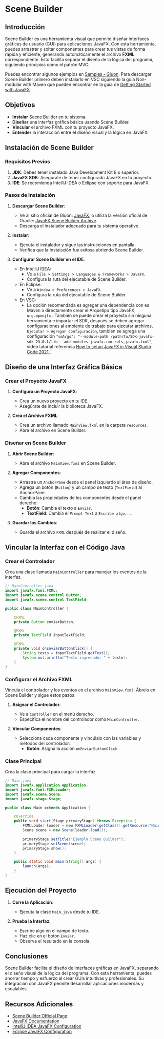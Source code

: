 # Scene Builder

## Introducción

Scene Builder es una herramienta visual que permite diseñar interfaces gráficas de usuario (GUI) para aplicaciones JavaFX. Con esta herramienta, puedes arrastrar y soltar componentes para crear tus vistas de forma rápida y eficiente, generando automáticamente el archivo **FXML** correspondiente. Esto facilita separar el diseño de la lógica del programa, siguiendo principios como el patrón MVC.

Puedes encontrar algunos ejemplos en [Samples - Gluon](https://gluonhq.com/developers/samples/). Para descargar Scene Builder primero deben instalarlo en VSC siguiendo la guía Non-modular with Maven que pueden encontrar en la guía de [Getting Started with JavaFX](https://openjfx.io/openjfx-docs/).

## Objetivos

- **Instalar** Scene Builder en tu sistema.
- **Diseñar** una interfaz gráfica básica usando Scene Builder.
- **Vincular** el archivo FXML con tu proyecto JavaFX.
- **Entender** la interacción entre el diseño visual y la lógica en JavaFX.

## Instalación de Scene Builder

### Requisitos Previos

1. **JDK**: Debes tener instalado Java Development Kit 8 o superior.
2. **JavaFX SDK**: Asegúrate de tener configurado JavaFX en tu proyecto.
3. **IDE**: Se recomienda IntelliJ IDEA o Eclipse con soporte para JavaFX.

### Pasos de Instalación

1. **Descargar Scene Builder**:
   - Ve al sitio oficial de Gluon: [JavaFX](https://gluonhq.com/products/javafx/), o utiliza la versión oficial de Oracle: [JavaFX Scene Builder Archive](https://www.oracle.com/java/technologies/javafxscenebuilder-1x-archive-downloads.html).
   - Descarga el instalador adecuado para tu sistema operativo.

2. **Instalar**:
   - Ejecuta el instalador y sigue las instrucciones en pantalla.
   - Verifica que la instalación fue exitosa abriendo Scene Builder.

3. **Configurar Scene Builder en el IDE**:
   - En IntelliJ IDEA: 
     - Ve a `File > Settings > Languages & Frameworks > JavaFX`.
     - Configura la ruta del ejecutable de Scene Builder.
   - En Eclipse:
     - Ve a `Window > Preferences > JavaFX`.
     - Configura la ruta del ejecutable de Scene Builder.
   - En VSC:
     - La opción recomendada es agregar una dependencia con es Maven o directamente crear el Arquetipo tipo JavaFX, `org.openjfx` . También se puede crear el proyecto sin ninguna herramienta e importar el SDK, después se deben agregar configuraciones al ambiente de trabajo para ejecutar archivos, `Ejecutar > Agregar Configuración`, también se agrega una configuración `"vmArgs": "--module-path /path/to/SDK-javafx-sdk-23.0.1/lib --add-modules javafx.controls,javafx.fxml"`, video tutorial referencia  [How to setup JavaFX in Visual Studio Code 2021 ](https://www.youtube.com/watch?v=AubJaosfI-0).

## Diseño de una Interfaz Gráfica Básica

### Crear el Proyecto JavaFX

1. **Configura un Proyecto JavaFX**:
   - Crea un nuevo proyecto en tu IDE.
   - Asegúrate de incluir la biblioteca JavaFX.

2. **Crea el Archivo FXML**:
   - Crea un archivo llamado `MainView.fxml` en la carpeta `resources`.
   - Abre el archivo en Scene Builder.

### Diseñar en Scene Builder

1. **Abrir Scene Builder**:
   - Abre el archivo `MainView.fxml` en Scene Builder.

2. **Agregar Componentes**:
   - Arrastra un `AnchorPane` desde el panel izquierdo al área de diseño.
   - Agrega un botón (`Button`) y un campo de texto (`TextField`) al AnchorPane.
   - Cambia las propiedades de los componentes desde el panel derecho:
     - **Botón**: Cambia el texto a `Enviar`.
     - **TextField**: Cambia el `Prompt Text` a `Escribe algo...`.

3. **Guardar los Cambios**:
   - Guarda el archivo `FXML` después de realizar el diseño.

## Vincular la Interfaz con el Código Java

### Crear el Controlador

Crea una clase llamada `MainController` para manejar los eventos de la interfaz.

```java
// MainController.java
import javafx.fxml.FXML;
import javafx.scene.control.Button;
import javafx.scene.control.TextField;

public class MainController {

    @FXML
    private Button enviarButton;

    @FXML
    private TextField inputTextField;

    @FXML
    private void onEnviarButtonClick() {
        String texto = inputTextField.getText();
        System.out.println("Texto ingresado: " + texto);
    }
}
```

### Configurar el Archivo FXML

Vincula el controlador y los eventos en el archivo `MainView.fxml`. Ábrelo en Scene Builder y sigue estos pasos:

1. **Asignar el Controlador**:
   - Ve a `Controller` en el menú derecho.
   - Especifica el nombre del controlador como `MainController`.

2. **Vincular Componentes**:
   - Selecciona cada componente y vincúlalo con las variables y métodos del controlador:
     - **Botón**: Asigna la acción `onEnviarButtonClick`.

### Clase Principal

Crea la clase principal para cargar la interfaz.

```java
// Main.java
import javafx.application.Application;
import javafx.fxml.FXMLLoader;
import javafx.scene.Scene;
import javafx.stage.Stage;

public class Main extends Application {

    @Override
    public void start(Stage primaryStage) throws Exception {
        FXMLLoader loader = new FXMLLoader(getClass().getResource("MainView.fxml"));
        Scene scene = new Scene(loader.load());
        
        primaryStage.setTitle("Ejemplo Scene Builder");
        primaryStage.setScene(scene);
        primaryStage.show();
    }

    public static void main(String[] args) {
        launch(args);
    }
}
```

## Ejecución del Proyecto

1. **Corre la Aplicación**:
   - Ejecuta la clase `Main.java` desde tu IDE.

2. **Prueba la Interfaz**:
   - Escribe algo en el campo de texto.
   - Haz clic en el botón `Enviar`.
   - Observa el resultado en la consola.


## Conclusiones

Scene Builder facilita el diseño de interfaces gráficas en JavaFX, separando el diseño visual de la lógica del programa. Con esta herramienta, puedes ahorrar tiempo y esfuerzo al crear GUIs intuitivas y profesionales. Su integración con JavaFX permite desarrollar aplicaciones modernas y escalables.

## Recursos Adicionales

- [Scene Builder Official Page](https://gluonhq.com/products/scene-builder/)
- [JavaFX Documentation](https://openjfx.io/)
- [IntelliJ IDEA JavaFX Configuration](https://www.jetbrains.com/help/idea/javafx.html)
- [Eclipse JavaFX Configuration](https://marketplace.eclipse.org/content/efxclipse)